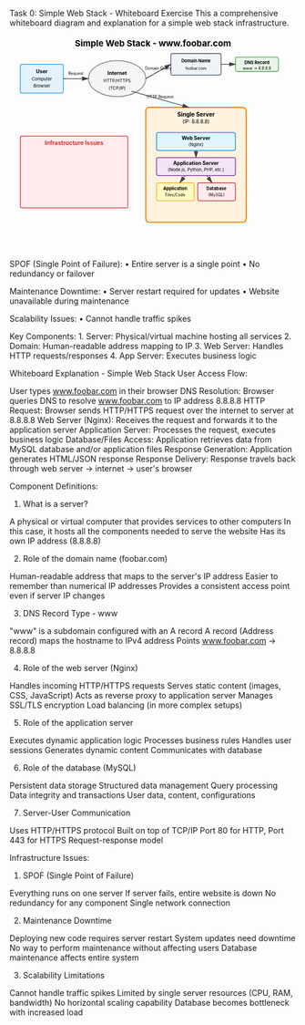 Task 0: Simple Web Stack - Whiteboard Exercise
This a comprehensive whiteboard diagram and explanation for a simple web stack infrastructure. 

<svg viewBox="0 0 800 600" xmlns="http://www.w3.org/2000/svg">
  <!-- Title -->
  <text x="400" y="30" text-anchor="middle" font-size="24" font-weight="bold">Simple Web Stack - www.foobar.com</text>
  
  <!-- User Computer -->
  <rect x="30" y="80" width="120" height="80" fill="#E3F2FD" stroke="#2196F3" stroke-width="2" rx="5"/>
  <text x="90" y="105" text-anchor="middle" font-size="14" font-weight="bold">User</text>
  <text x="90" y="125" text-anchor="middle" font-size="12">Computer</text>
  <text x="90" y="145" text-anchor="middle" font-size="12">Browser</text>
  
  <!-- Internet Cloud -->
  <ellipse cx="300" cy="120" rx="80" ry="50" fill="#F5F5F5" stroke="#757575" stroke-width="2"/>
  <text x="300" y="110" text-anchor="middle" font-size="14" font-weight="bold">Internet</text>
  <text x="300" y="130" text-anchor="middle" font-size="12">HTTP/HTTPS</text>
  <text x="300" y="150" text-anchor="middle" font-size="12">(TCP/IP)</text>
  
  <!-- Domain Name -->
  <rect x="450" y="50" width="140" height="60" fill="#F0F4F8" stroke="#4A5568" stroke-width="2" rx="5"/>
  <text x="520" y="75" text-anchor="middle" font-size="12" font-weight="bold">Domain Name</text>
  <text x="520" y="95" text-anchor="middle" font-size="11">foobar.com</text>
  
  <!-- DNS Record -->
  <rect x="630" y="60" width="120" height="40" fill="#E8F5E9" stroke="#4CAF50" stroke-width="2" rx="5"/>
  <text x="690" y="80" text-anchor="middle" font-size="12" font-weight="bold">DNS Record</text>
  <text x="690" y="95" text-anchor="middle" font-size="11">www → 8.8.8.8</text>
  
  <!-- Server Box -->
  <rect x="380" y="200" width="280" height="320" fill="#FFF3E0" stroke="#F57C00" stroke-width="3" rx="10"/>
  <text x="520" y="225" text-anchor="middle" font-size="16" font-weight="bold">Single Server</text>
  <text x="520" y="245" text-anchor="middle" font-size="14">(IP: 8.8.8.8)</text>
  
  <!-- Web Server -->
  <rect x="410" y="270" width="220" height="50" fill="#E1F5FE" stroke="#0288D1" stroke-width="2" rx="5"/>
  <text x="520" y="290" text-anchor="middle" font-size="14" font-weight="bold">Web Server</text>
  <text x="520" y="308" text-anchor="middle" font-size="12">(Nginx)</text>
  
  <!-- Application Server -->
  <rect x="410" y="340" width="220" height="50" fill="#F3E5F5" stroke="#7B1FA2" stroke-width="2" rx="5"/>
  <text x="520" y="360" text-anchor="middle" font-size="14" font-weight="bold">Application Server</text>
  <text x="520" y="378" text-anchor="middle" font-size="12">(Node.js, Python, PHP, etc.)</text>
  
  <!-- Application Files -->
  <rect x="410" y="410" width="105" height="50" fill="#FFF9C4" stroke="#F9A825" stroke-width="2" rx="5"/>
  <text x="462" y="430" text-anchor="middle" font-size="12" font-weight="bold">Application</text>
  <text x="462" y="448" text-anchor="middle" font-size="11">Files/Code</text>
  
  <!-- Database -->
  <rect x="525" y="410" width="105" height="50" fill="#FFEBEE" stroke="#C62828" stroke-width="2" rx="5"/>
  <text x="577" y="430" text-anchor="middle" font-size="12" font-weight="bold">Database</text>
  <text x="577" y="448" text-anchor="middle" font-size="11">(MySQL)</text>
  
  <!-- Arrows -->
  <defs>
    <marker id="arrowhead" markerWidth="10" markerHeight="10" refX="9" refY="3" orient="auto" markerUnits="strokeWidth">
      <polygon points="0 0, 10 3, 0 6" fill="#424242"/>
    </marker>
  </defs>
  
  <!-- User to Internet -->
  <line x1="150" y1="120" x2="220" y2="120" stroke="#424242" stroke-width="2" marker-end="url(#arrowhead)"/>
  <text x="185" y="110" text-anchor="middle" font-size="11">Request</text>
  
  <!-- Internet to Domain -->
  <line x1="380" y1="120" x2="450" y2="80" stroke="#424242" stroke-width="2" marker-end="url(#arrowhead)"/>
  <text x="415" y="95" text-anchor="middle" font-size="11">Domain Query</text>
  
  <!-- Domain to DNS -->
  <line x1="590" y1="80" x2="630" y2="80" stroke="#424242" stroke-width="2" marker-end="url(#arrowhead)"/>
  
  <!-- Internet to Server -->
  <line x1="340" y1="155" x2="500" y2="200" stroke="#424242" stroke-width="2" marker-end="url(#arrowhead)"/>
  <text x="420" y="175" text-anchor="middle" font-size="11">HTTP Request</text>
  
  <!-- Internal Server Flow -->
  <!-- Web to App -->
  <line x1="520" y1="320" x2="520" y2="340" stroke="#616161" stroke-width="2" marker-end="url(#arrowhead)"/>
  
  <!-- App to Files -->
  <line x1="490" y1="390" x2="475" y2="410" stroke="#616161" stroke-width="2" marker-end="url(#arrowhead)"/>
  
  <!-- App to DB -->
  <line x1="550" y1="390" x2="565" y2="410" stroke="#616161" stroke-width="2" marker-end="url(#arrowhead)"/>
  
  <!-- Issues Section -->
  <rect x="30" y="280" width="300" height="200" fill="#FFEBEE" stroke="#D32F2F" stroke-width="2" rx="5"/>
  <text x="180" y="305" text-anchor="middle" font-size="16" font-weight="bold" fill="#D32F2F">Infrastructure Issues</text>
  
  <text x="40" y="330" font-size="14" font-weight="bold" fill="#D32F2F">SPOF (Single Point of Failure):</text>
  <text x="40" y="350" font-size="12">• Entire server is a single point</text>
  <text x="40" y="368" font-size="12">• No redundancy or failover</text>
  
  <text x="40" y="395" font-size="14" font-weight="bold" fill="#D32F2F">Maintenance Downtime:</text>
  <text x="40" y="415" font-size="12">• Server restart required for updates</text>
  <text x="40" y="433" font-size="12">• Website unavailable during maintenance</text>
  
  <text x="40" y="460" font-size="14" font-weight="bold" fill="#D32F2F">Scalability Issues:</text>
  <text x="40" y="478" font-size="12">• Cannot handle traffic spikes</text>
  
  <!-- Labels for explanations -->
  <text x="30" y="550" font-size="14" font-weight="bold">Key Components:</text>
  <text x="30" y="570" font-size="12">1. Server: Physical/virtual machine hosting all services</text>
  <text x="30" y="588" font-size="12">2. Domain: Human-readable address mapping to IP</text>
  <text x="400" y="570" font-size="12">3. Web Server: Handles HTTP requests/responses</text>
  <text x="400" y="588" font-size="12">4. App Server: Executes business logic</text>
</svg>



Whiteboard Explanation - Simple Web Stack
User Access Flow:

User types www.foobar.com in their browser
DNS Resolution: Browser queries DNS to resolve www.foobar.com to IP address 8.8.8.8
HTTP Request: Browser sends HTTP/HTTPS request over the internet to server at 8.8.8.8
Web Server (Nginx): Receives the request and forwards it to the application server
Application Server: Processes the request, executes business logic
Database/Files Access: Application retrieves data from MySQL database and/or application files
Response Generation: Application generates HTML/JSON response
Response Delivery: Response travels back through web server → internet → user's browser

Component Definitions:
1. What is a server?

A physical or virtual computer that provides services to other computers
In this case, it hosts all the components needed to serve the website
Has its own IP address (8.8.8.8)

2. Role of the domain name (foobar.com)

Human-readable address that maps to the server's IP address
Easier to remember than numerical IP addresses
Provides a consistent access point even if server IP changes

3. DNS Record Type - www

"www" is a subdomain configured with an A record
A record (Address record) maps the hostname to IPv4 address
Points www.foobar.com → 8.8.8.8

4. Role of the web server (Nginx)

Handles incoming HTTP/HTTPS requests
Serves static content (images, CSS, JavaScript)
Acts as reverse proxy to application server
Manages SSL/TLS encryption
Load balancing (in more complex setups)

5. Role of the application server

Executes dynamic application logic
Processes business rules
Handles user sessions
Generates dynamic content
Communicates with database

6. Role of the database (MySQL)

Persistent data storage
Structured data management
Query processing
Data integrity and transactions
User data, content, configurations

7. Server-User Communication

Uses HTTP/HTTPS protocol
Built on top of TCP/IP
Port 80 for HTTP, Port 443 for HTTPS
Request-response model

Infrastructure Issues:
1. SPOF (Single Point of Failure)

Everything runs on one server
If server fails, entire website is down
No redundancy for any component
Single network connection

2. Maintenance Downtime

Deploying new code requires server restart
System updates need downtime
No way to perform maintenance without affecting users
Database maintenance affects entire system

3. Scalability Limitations

Cannot handle traffic spikes
Limited by single server resources (CPU, RAM, bandwidth)
No horizontal scaling capability
Database becomes bottleneck with increased load